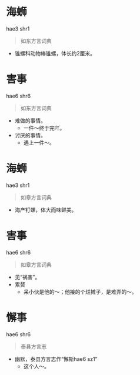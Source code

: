 # 海蛳
hae3 shr1
> 如东方言词典
- 锥螺科动物棒锥螺，体长约2厘米。

# 害事
hae6 shr6
> 如东方言词典
- 难做的事情。
  - 一件～终于完吖。
- 讨厌的事情。
  - 遇上一件～。

# 海蛳
hae3 shr1
> 如皋方言词典
- 海产钉螺，体大而味鲜美。

# 害事
hae6 shr6
> 如皋方言词典
- 见“祸害”。
- 累赘
  - 呆小伙是他的～；他接的个烂摊子，是难弄的～。

# 懈事
hae6 shr6
> 泰县方言志
- 幽默，泰县方言志作“懈斯hae6 sz1”
  - 这个人～。
